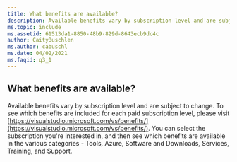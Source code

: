 ```yaml
---
title: What benefits are available?
description: Available benefits vary by subscription level and are subject to change. To see which benefits are included for each subscription...
ms.topic: include
ms.assetid: 61513da1-8850-48b9-829d-8643ecb9dc4c
author: CaityBuschlen
ms.author: cabuschl
ms.date: 04/02/2021
ms.faqid: q3_1
---
```


## What benefits are available?

Available benefits vary by subscription level and are subject to change. To see which benefits are included for each paid subscription level, please visit [https://visualstudio.microsoft.com/vs/benefits/](https://visualstudio.microsoft.com/vs/benefits/). You can select the subscription you're interested in, and then see which benefits are available in the various categories - Tools, Azure, Software and Downloads, Services, Training, and Support.
